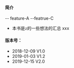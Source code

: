 #### 简介

-- feature-A
--featrue-C
* 本书是`z`的一些想法的汇总
xxx
#### 版本号：

* 2018-12-09 V1.0
* 2019-01-03 V1.2
* 2019-12-15 V2.0
